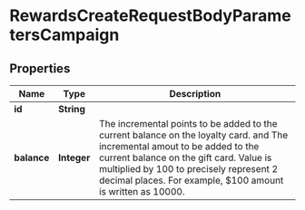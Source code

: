 

# RewardsCreateRequestBodyParametersCampaign


## Properties

| Name | Type | Description |
|------------ | ------------- | ------------- |
|**id** | **String** |  |
|**balance** | **Integer** | The incremental points to be added to the current balance on the loyalty card. and The incremental amout to be added to the current balance on the gift card. Value is multiplied by 100 to precisely represent 2 decimal places. For example, $100 amount is written as 10000. |



